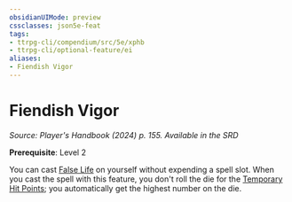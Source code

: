 ```yaml
---
obsidianUIMode: preview
cssclasses: json5e-feat
tags:
- ttrpg-cli/compendium/src/5e/xphb
- ttrpg-cli/optional-feature/ei
aliases:
- Fiendish Vigor
---
```

# Fiendish Vigor
*Source: Player's Handbook (2024) p. 155. Available in the <span title='Systems Reference Document (5.2)'>SRD</span>*  

**Prerequisite**: Level 2

You can cast [False Life](/3-Mechanics/CLI/spells/false-life-xphb.md) on yourself without expending a spell slot. When you cast the spell with this feature, you don't roll the die for the [Temporary Hit Points](/3-Mechanics/CLI/variant-rules/temporary-hit-points-xphb.md); you automatically get the highest number on the die.